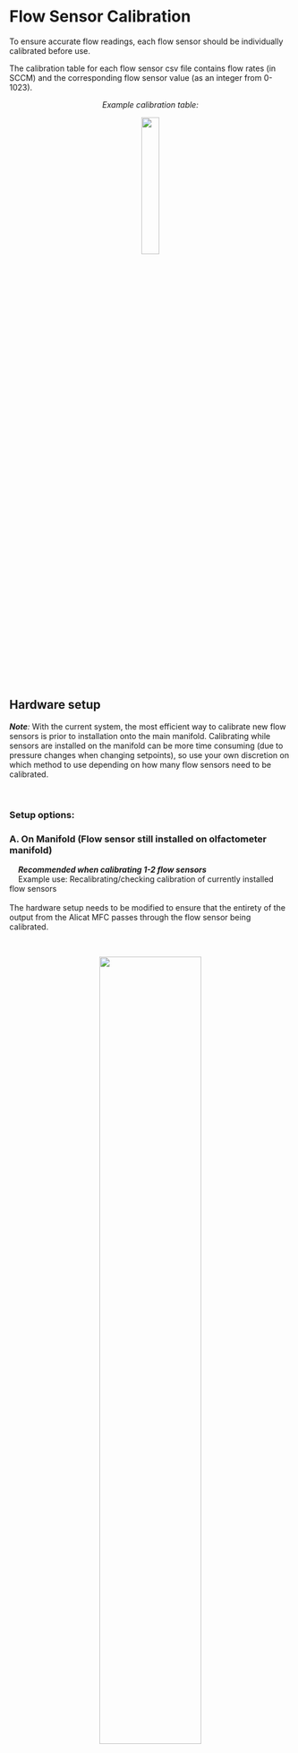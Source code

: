 # Flow Sensor Calibration

To ensure accurate flow readings, each flow sensor should be individually calibrated before use.  

The calibration table for each flow sensor csv file contains flow rates (in SCCM) and the corresponding flow sensor value (as an integer from 0-1023).  

*<p align="center">*Example calibration table:*</p>*
<p align="center"><img src="images/images_calibration/example_calibration_table.png" width="25%"></p>

<br>

## Hardware setup

***Note**:* With the current system, the most efficient way to calibrate new flow sensors is prior to installation onto the main manifold. Calibrating while sensors are installed on the manifold can be more time consuming (due to pressure changes when changing setpoints), so use your own discretion on which method to use depending on how many flow sensors need to be calibrated.

<br>

### Setup options:

### **A. On Manifold** (Flow sensor still installed on olfactometer manifold)  
&nbsp;&nbsp;&nbsp;&nbsp;***Recommended when calibrating 1-2 flow sensors***  
&nbsp;&nbsp;&nbsp;&nbsp;Example use: Recalibrating/checking calibration of currently installed flow sensors  
<br>
The hardware setup needs to be modified to ensure that the entirety of the output from the Alicat MFC passes through the flow sensor being calibrated.  

<br>
<p align="center"><img src="images/images_calibration/Full System Schematic_flowSensorCalibration.png" width="60%"></p>

1. Disconnect the tubing between the needle valve and the mixing chamber, and plug the open fitting. (This ensures that all air from the Alicat MFC passes through the olfactometer manifold.)

2. Disconnect the flow sensor from the odor vial. This allows the air to pass freely through the flow sensor, without anything blocking the output. (Easiest way to do this is to twist the needle, disconnecting it from the luer fitting on the flow sensor tubing.)

3. Fully open the proportional valve via the olfactometer GUI.
	- Open the "Vial Details" popup window for the line to be calibrated.
	- Select "Enable Manual Options".
	- In the "Manual Controls" box, enter "255" next to the "Set prop valve" button.
	- Click "Set prop valve".

<p align="center"><img src="images/images_calibration/flow_calibration_software_open_pvalve.png" width="70%"></p>
<br>

### **B. Off Manifold**  
&nbsp;&nbsp;&nbsp;&nbsp;***Recommended when calibrating 4+ flow sensors***  
&nbsp;&nbsp;&nbsp;&nbsp;Example use: New sensors that have not been installed yet

1. Connect the MFC input to an air supply.  
2. Connect the MFC output directly to the flow sensor input. (Flow sensor works well with 1/8" ID flexible tubing, which can be slid over 1/8" OD Teflon tubing to make a sufficiently airtight seal for this application).  
<p align="center"><img src="images/images_calibration/flow_calibration_01.jpg" width="50%"></p>
<br>

3. Connect the flow sensor to the Olfactometer PCB (either directly, or using jumper wires, whichever is more convenient).  
<p align="center">
    <img src="images/images_calibration/flow_calibration_02.jpg" width="45%">
    <img src="images/images_calibration/flow_calibration_03.jpg" width="45%">
</p>

4. Connect the Olfactometer PCB to the computer and 24V power supply as usual.  
<br>


## Software

### Create File

1. Open the Olfactometer GUI and connect to the device.  
2. Open the Vial Details box for the selected flow sensor.  
<p align="center"><img src="images/images_calibration/flow_calibration_software_01.png" width="80%"></p>

3. Confirm/edit the calibration table directory and enter the desired file name.  
4. Click "Create File". (This will create the file and set the flow sensor to "debug" mode, if it is not already.)  
<p align="center"><img src="images/images_calibration/flow_calibration_software_02.png" width="80%"></p>

<br>


## Calibrate

***Note:** Calibration tables **must** be in descending order, so it is recommended to start calibrating at the maximum capacity and work down from there. Otherwise, the table will need to be sorted manually after completing the calibration.*  

1. Physically set the Alicat MFC to the first desired calibration value. (Ideally, the maximum capacity of the flow sensor: 200 sccm.) Enter that same value into the "MFC value (sccm)" box.  
&nbsp;&nbsp;&nbsp;**Note:** If calibrating while flow sensor is installed on the manifold, the Alicat MFC may not be able to reach 200 sccm (due to high impedance within the olfactometer manifold). If this is the case, start calibration at the highest flow rate the Alicat MFC is able to maintain in this setup (at least 120 sccm is ideal).    

2. Enter the desired duration of the calibration. (15 seconds is typically sufficient for off-manifold calibration, 30 seconds may be necessary for on-manifold calibration.)  

<p align="center"><img src="images/images_calibration/flow_calibration_software_03.png" width="80%"></p>

3. Click "Start".  

4. Once calibration at this flow rate is complete, stats about the flow sensor data collected during that period will populate the fields in the center of the groupbox. By default, the values to write to the calibration files will display in the bottom-right box (flow rate [sccm], mean value [int]).  
&nbsp;&nbsp;&nbsp;**Note:** Don't worry about the SCCM flow rate displayed in the "Setpoint" box - this is based on whatever calibration table is currently selected.  

<p align="center"><img src="images/images_calibration/flow_calibration_software_04.png" width="80%"></p>

&nbsp;&nbsp;&nbsp;&nbsp;&nbsp;&nbsp;&nbsp;&nbsp;&nbsp;&nbsp;&nbsp;&nbsp;&nbsp;&nbsp;Check if the calibration was successful by looking at the range of the values collected from the flow sensor during the calibration. If the range is more than 4, repeated trials are recommended.  
&nbsp;&nbsp;&nbsp;&nbsp;&nbsp;&nbsp;&nbsp;&nbsp;&nbsp;&nbsp;&nbsp;&nbsp;&nbsp;&nbsp;&nbsp; - For **on manifold** calibration, when the Alicat MFC value is changed, the pressure within the system can take 1-2 minutes to stabilize, which affects the flow sensor readout.  
&nbsp;&nbsp;&nbsp;&nbsp;&nbsp;&nbsp;&nbsp;&nbsp;&nbsp;&nbsp;&nbsp;&nbsp;&nbsp;&nbsp;&nbsp;- (Typically, at a single flow value, I run two 15-second calibrations and save the mean of the second one. If the means of the two calibrations differ by more than **1.0 on manifold** or more than **0.5 off manifold**, I recommend running additional 15-second calibrations until consecutive calibrations have similar values.)  

5. If the calibration was successful, click the "Write" button to write this pair to the calibration file. If necessary, you can also manually enter the values to write to the file. (Values already written to the file will be displayed in the far right box.)  

6. **Repeat for as many values as desired.** (I typically do 10sccm increments, to save time. For more sensitive experiments, 2-5 increments may be more helpful.)

<br>

## Once complete:

1. Click "End & Save File"
2. Go to the calibration table directory, and change the file extension from .csv to .txt. (Ignore any warnings about the file becoming unusable.)
3. Update the olfa_config file (using any text editor) to include the name of the new calibration table.

*<p align="center">*Example olfa_config file:*</p>*
<p align="center"><img src="images/images_calibration/example_olfa_config.png" width="30%"></p>